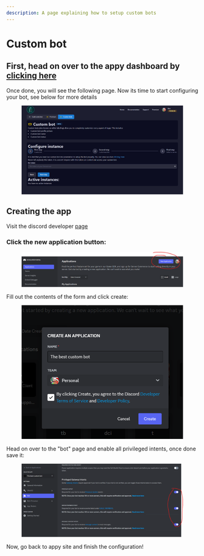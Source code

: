 ```yaml
---
description: A page explaining how to setup custom bots
---
```


# Custom bot

## First, head on over to the appy dashboard by [clicking here](https://appybot.xyz/dashboard?selected=customInstance)

Once done, you will see the following page. Now its time to start configuring your bot, see below for more details

<figure><img src="../../.gitbook/assets/image (11).png" alt=""><figcaption></figcaption></figure>

## Creating the app

Visit the discord developer [page](https://discord.com/developers/applications)

### Click the new application button:

<figure><img src="../../.gitbook/assets/image (5).png" alt=""><figcaption></figcaption></figure>

Fill out the contents of the form and click create:

<figure><img src="../../.gitbook/assets/image (9).png" alt=""><figcaption></figcaption></figure>

Head on over to the "bot" page and enable all privileged intents, once done save it:

<figure><img src="../../.gitbook/assets/image (10).png" alt=""><figcaption></figcaption></figure>

Now, go back to appy site and finish the configuration!
